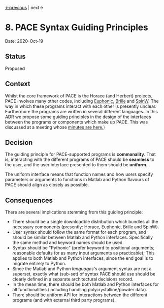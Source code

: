 [<-previous](0007-developer-scripts-storage-location.md) | next->

# 8. PACE Syntax Guiding Principles

Date: 2020-Oct-19

## Status

Proposed


## Context

Whilst the core framework of PACE is the Horace (and Herbert) projects,
PACE involves many other codes, including [Euphonic](https://github.com/pace-neutrons/Euphonic),
[Brille](https://github.com/brille/brille) and [SpinW](https://spinw.org).
The way in which these programs interact with each other is presently unclear.
Furthermore the programs are written in several different languages.
In this ADR we propose some guiding principles in the design of the interfaces
between the programs or components which make up PACE.
This was discussed at a meeting whose
[minutes are here.](https://stfc365.sharepoint.com/:w:/r/sites/PACEProject/Shared%20Documents/Meetings/PACE-General/pace_syntax_meeting1_minutes.docx))

## Decision

The guiding principle for PACE-supported programs is **commonality**.
That is, interacting with the different programs of PACE should be **seamless**
to the user, and the user interface presented to them should be **uniform**.

The uniform interface means that function names and how users specify parameters
or arguments to functions in Matlab and Python flavours of PACE should align
as closely as possible.

## Consequences

There are several implications stemming from this guiding principle:

* There should be a single downloadble distribution which bundles all the 
necessary components (presently: Horace, Euphonic, Brille and SpinW).
* User syntax should follow the same format for each program,
and should be similar between Matlab and Python interfaces.
Specifically the same method and keyword names should be used.
* Syntax should be "Pythonic" (prefer keyword to positional arguments;
reasonable defaults for as many input arguments as practicable);
This applies to both Matlab and Python interfaces,
since the end goal is to migrate entirely to Python.
* Since the Matlab and Python *languages*'s argument syntax are not a superset,
exactly what (sub-set) of syntax PACE should use should be clearly defined
in a separate architectural decisions record.
* In the mean time, there should be both Matlab and Python interfaces for 
all functionalities (including handling polycrystalline/powder data).
* There should be uniform API for interactions between the different programs
(and with external third party programs).
